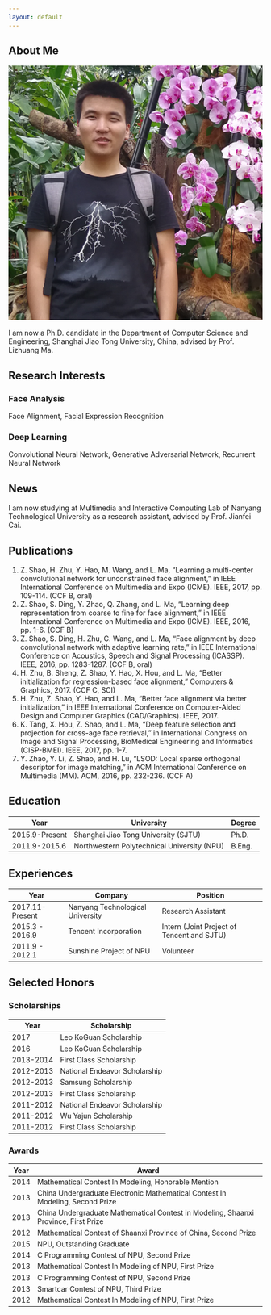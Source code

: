 ```yaml
---
layout: default
---
```


## About Me

<img class="profile-picture" src="zhiwen.png">

I am now a Ph.D. candidate in the Department of Computer Science and Engineering, Shanghai Jiao Tong University, China, advised by Prof. Lizhuang Ma. 

## Research Interests

### Face Analysis

Face Alignment, Facial Expression Recognition

### Deep Learning

Convolutional Neural Network, Generative Adversarial Network, Recurrent Neural Network

## News

I am now studying at Multimedia and Interactive Computing Lab of Nanyang Technological University as a research assistant, advised by Prof. Jianfei Cai.

## Publications

1. Z. Shao, H. Zhu, Y. Hao, M. Wang, and L. Ma, “Learning a multi-center convolutional network for unconstrained face alignment,” in IEEE International Conference on Multimedia and Expo (ICME). IEEE, 2017, pp. 109-114. (CCF B, oral)
2. Z. Shao, S. Ding, Y. Zhao, Q. Zhang, and L. Ma, “Learning deep representation from coarse to fine for face alignment,” in IEEE International Conference on Multimedia and Expo (ICME). IEEE, 2016, pp. 1-6. (CCF B)
3. Z. Shao, S. Ding, H. Zhu, C. Wang, and L. Ma, “Face alignment by deep convolutional network with adaptive learning rate,” in IEEE International Conference on Acoustics, Speech and Signal Processing (ICASSP). IEEE, 2016, pp. 1283-1287. (CCF B, oral)
4. H. Zhu, B. Sheng, Z. Shao, Y. Hao, X. Hou, and L. Ma, “Better initialization for regression-based face alignment,” Computers & Graphics, 2017. (CCF C, SCI)
5. H. Zhu, Z. Shao, Y. Hao, and L. Ma, “Better face alignment via better initialization,” in IEEE International Conference on Computer-Aided Design and Computer Graphics (CAD/Graphics). IEEE, 2017.
6. K. Tang, X. Hou, Z. Shao, and L. Ma, “Deep feature selection and projection for cross-age face retrieval,” in International Congress on Image and Signal Processing, BioMedical Engineering and Informatics (CISP-BMEI). IEEE, 2017, pp. 1-7.
7. Y. Zhao, Y. Li, Z. Shao, and H. Lu, “LSOD: Local sparse orthogonal descriptor for image matching,” in ACM International Conference on Multimedia (MM). ACM, 2016, pp. 232-236. (CCF A)

## Education

Year | University | Degree
-----|-------|------
2015.9-Present | Shanghai Jiao Tong University (SJTU) | Ph.D.
2011.9-2015.6 | Northwestern Polytechnical University (NPU) | B.Eng.

## Experiences

Year | Company | Position
-----|-------|------
2017.11-Present | Nanyang Technological University | Research Assistant
2015.3 - 2016.9 | Tencent Incorporation | Intern (Joint Project of Tencent and SJTU)
2011.9 - 2012.1 | Sunshine Project of NPU | Volunteer

## Selected Honors

### Scholarships

Year | Scholarship
-----|-------
2017 | Leo KoGuan Scholarship
2016 | Leo KoGuan Scholarship
2013-2014 | First Class Scholarship
2012-2013 | National Endeavor Scholarship
2012-2013 | Samsung Scholarship
2012-2013 | First Class Scholarship
2011-2012 | National Endeavor Scholarship
2011-2012 | Wu Yajun Scholarship
2011-2012 | First Class Scholarship


### Awards

Year | Award 
-----|-------
2014 | Mathematical Contest In Modeling, Honorable Mention
2013 | China Undergraduate Electronic Mathematical Contest In Modeling, Second Prize
2013 | China Undergraduate Mathematical Contest in Modeling, Shaanxi Province, First Prize
2012 | Mathematical Contest of Shaanxi Province of China, Second Prize
2015 | NPU, Outstanding Graduate
2014 | C Programming Contest of NPU, Second Prize
2013 | Mathematical Contest In Modeling of NPU, First Prize
2013 | C Programming Contest of NPU, Second Prize
2013 | Smartcar Contest of NPU, Third Prize
2012 | Mathematical Contest In Modeling of NPU, First Prize
